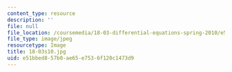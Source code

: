 ```yaml
---
content_type: resource
description: ''
file: null
file_location: /coursemedia/18-03-differential-equations-spring-2010/e51bbed857b0ae65e7536f120c1473d9_18-03s10.jpg
file_type: image/jpeg
resourcetype: Image
title: 18-03s10.jpg
uid: e51bbed8-57b0-ae65-e753-6f120c1473d9
---
```

